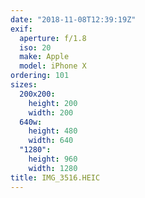 ```yaml
---
date: "2018-11-08T12:39:19Z"
exif:
  aperture: f/1.8
  iso: 20
  make: Apple
  model: iPhone X
ordering: 101
sizes:
  200x200:
    height: 200
    width: 200
  640w:
    height: 480
    width: 640
  "1280":
    height: 960
    width: 1280
title: IMG_3516.HEIC
---
```

